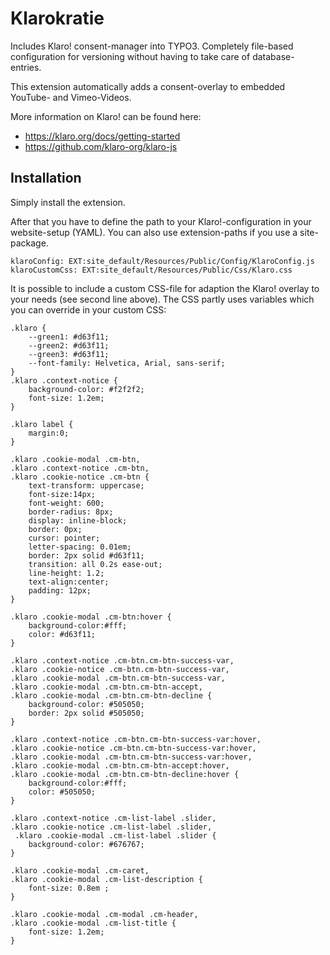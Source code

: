 # Klarokratie
Includes Klaro! consent-manager into TYPO3.
Completely file-based configuration for versioning without having to take care of database-entries.

This extension automatically adds a consent-overlay to embedded YouTube- and Vimeo-Videos.

More information on Klaro! can be found here:
* https://klaro.org/docs/getting-started
* https://github.com/klaro-org/klaro-js
## Installation
Simply install the extension.

After that you have to define the path to your Klaro!-configuration in your website-setup (YAML).
You can also use extension-paths if you use a site-package.
```
klaroConfig: EXT:site_default/Resources/Public/Config/KlaroConfig.js
klaroCustomCss: EXT:site_default/Resources/Public/Css/Klaro.css
```
It is possible to include a custom CSS-file for adaption the Klaro! overlay to your needs (see second line above).
The CSS partly uses variables which you can override in your custom CSS:
```
.klaro {
    --green1: #d63f11;
    --green2: #d63f11;
    --green3: #d63f11;
    --font-family: Helvetica, Arial, sans-serif;
}
.klaro .context-notice {
    background-color: #f2f2f2;
    font-size: 1.2em;
}

.klaro label {
    margin:0;
}

.klaro .cookie-modal .cm-btn,
.klaro .context-notice .cm-btn,
.klaro .cookie-notice .cm-btn {
    text-transform: uppercase;
    font-size:14px;
    font-weight: 600;
    border-radius: 8px;
    display: inline-block;
    border: 0px;
    cursor: pointer;
    letter-spacing: 0.01em;
    border: 2px solid #d63f11;
    transition: all 0.2s ease-out;
    line-height: 1.2;
    text-align:center;
    padding: 12px;
}

.klaro .cookie-modal .cm-btn:hover {
    background-color:#fff;
    color: #d63f11;
}

.klaro .context-notice .cm-btn.cm-btn-success-var,
.klaro .cookie-notice .cm-btn.cm-btn-success-var,
.klaro .cookie-modal .cm-btn.cm-btn-success-var,
.klaro .cookie-modal .cm-btn.cm-btn-accept,
.klaro .cookie-modal .cm-btn.cm-btn-decline {
    background-color: #505050;
    border: 2px solid #505050;
}

.klaro .context-notice .cm-btn.cm-btn-success-var:hover,
.klaro .cookie-notice .cm-btn.cm-btn-success-var:hover,
.klaro .cookie-modal .cm-btn.cm-btn-success-var:hover,
.klaro .cookie-modal .cm-btn.cm-btn-accept:hover,
.klaro .cookie-modal .cm-btn.cm-btn-decline:hover {
    background-color:#fff;
    color: #505050;
}

.klaro .context-notice .cm-list-label .slider,
.klaro .cookie-notice .cm-list-label .slider,
 .klaro .cookie-modal .cm-list-label .slider {
    background-color: #676767;
}

.klaro .cookie-modal .cm-caret,
.klaro .cookie-modal .cm-list-description {
    font-size: 0.8em ;
}

.klaro .cookie-modal .cm-modal .cm-header,
.klaro .cookie-modal .cm-list-title {
    font-size: 1.2em;
}
```
